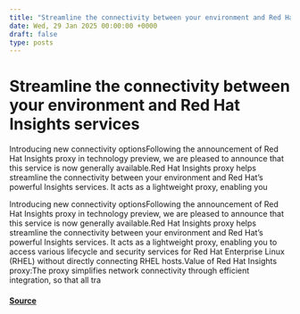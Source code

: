 ```yaml
---
title: "Streamline the connectivity between your environment and Red Hat Insights services"
date: Wed, 29 Jan 2025 00:00:00 +0000
draft: false
type: posts
---
```

# Streamline the connectivity between your environment and Red Hat Insights services





Introducing new connectivity optionsFollowing the announcement of Red Hat Insights proxy in technology preview, we are pleased to announce that this service is now generally available.Red Hat Insights proxy helps streamline the connectivity between your environment and Red Hat’s powerful Insights services. It acts as a lightweight proxy, enabling you

Introducing new connectivity optionsFollowing the announcement of Red Hat Insights proxy in technology preview, we are pleased to announce that this service is now generally available.Red Hat Insights proxy helps streamline the connectivity between your environment and Red Hat’s powerful Insights services. It acts as a lightweight proxy, enabling you to access various lifecycle and security services for Red Hat Enterprise Linux (RHEL) without directly connecting RHEL hosts.Value of Red Hat Insights proxy:The proxy simplifies network connectivity through efficient integration, so that all tra

#### [Source](https://www.redhat.com/en/blog/streamline-connectivity-between-your-environment-and-red-hat-insights-services)


